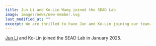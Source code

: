 ```yaml
---
title: Jun Li and Ko-Lin Wang joined the SEAD Lab
image: images/news/new-member.svg
last_modified_at: ""
excerpt: We are thrilled to have Jun and Ko-Lin joining our team.
---
```



[Jun Li](/members/jun-li.html) and Ko-Lin joined the SEAD Lab in January 2025.

